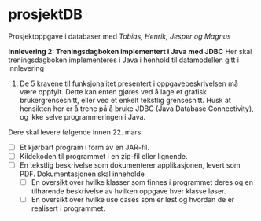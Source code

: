 # prosjektDB
Prosjektoppgave i databaser med *Tobias, Henrik, Jesper og Magnus*

**Innlevering 2: Treningsdagboken implementert i Java med JDBC**
Her skal treningsdagboken implementeres i Java i henhold til datamodellen gitt i innlevering

1. De 5 kravene til funksjonalitet presentert i oppgavebeskrivelsen må være oppfylt. Dette
kan enten gjøres ved å lage et grafisk brukergrensesnitt, eller ved et enkelt tekstlig
grensesnitt. Husk at hensikten her er å trene på å bruke JDBC (Java Database
Connectivity), og ikke selve programmeringen i Java.

Dere skal levere følgende innen 22. mars:
* [ ] Et kjørbart program i form av en JAR-fil.
* [ ] Kildekoden til programmet i en zip-fil eller lignende.
* [ ] En tekstlig beskrivelse som dokumenterer applikasjonen, levert som PDF.
Dokumentasjonen skal inneholde
  * [ ] En oversikt over hvilke klasser som finnes i programmet deres og en
tilhørende beskrivelse av hvilken oppgave hver klasse løser.
  * [ ] En oversikt over hvilke use cases som er løst og hvordan de er realisert i
programmet.

